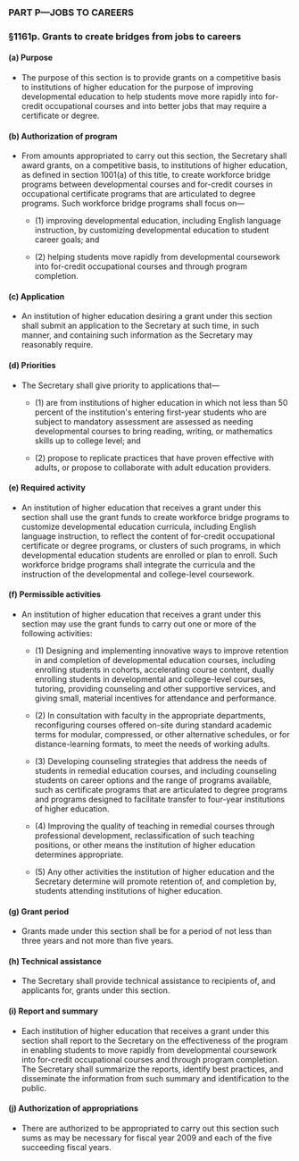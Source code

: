 ### PART P—JOBS TO CAREERS

### §1161p. Grants to create bridges from jobs to careers
#### (a) Purpose
* The purpose of this section is to provide grants on a competitive basis to institutions of higher education for the purpose of improving developmental education to help students move more rapidly into for-credit occupational courses and into better jobs that may require a certificate or degree.

#### (b) Authorization of program
* From amounts appropriated to carry out this section, the Secretary shall award grants, on a competitive basis, to institutions of higher education, as defined in section 1001(a) of this title, to create workforce bridge programs between developmental courses and for-credit courses in occupational certificate programs that are articulated to degree programs. Such workforce bridge programs shall focus on—

  * (1) improving developmental education, including English language instruction, by customizing developmental education to student career goals; and

  * (2) helping students move rapidly from developmental coursework into for-credit occupational courses and through program completion.

#### (c) Application
* An institution of higher education desiring a grant under this section shall submit an application to the Secretary at such time, in such manner, and containing such information as the Secretary may reasonably require.

#### (d) Priorities
* The Secretary shall give priority to applications that—

  * (1) are from institutions of higher education in which not less than 50 percent of the institution's entering first-year students who are subject to mandatory assessment are assessed as needing developmental courses to bring reading, writing, or mathematics skills up to college level; and

  * (2) propose to replicate practices that have proven effective with adults, or propose to collaborate with adult education providers.

#### (e) Required activity
* An institution of higher education that receives a grant under this section shall use the grant funds to create workforce bridge programs to customize developmental education curricula, including English language instruction, to reflect the content of for-credit occupational certificate or degree programs, or clusters of such programs, in which developmental education students are enrolled or plan to enroll. Such workforce bridge programs shall integrate the curricula and the instruction of the developmental and college-level coursework.

#### (f) Permissible activities
* An institution of higher education that receives a grant under this section may use the grant funds to carry out one or more of the following activities:

  * (1) Designing and implementing innovative ways to improve retention in and completion of developmental education courses, including enrolling students in cohorts, accelerating course content, dually enrolling students in developmental and college-level courses, tutoring, providing counseling and other supportive services, and giving small, material incentives for attendance and performance.

  * (2) In consultation with faculty in the appropriate departments, reconfiguring courses offered on-site during standard academic terms for modular, compressed, or other alternative schedules, or for distance-learning formats, to meet the needs of working adults.

  * (3) Developing counseling strategies that address the needs of students in remedial education courses, and including counseling students on career options and the range of programs available, such as certificate programs that are articulated to degree programs and programs designed to facilitate transfer to four-year institutions of higher education.

  * (4) Improving the quality of teaching in remedial courses through professional development, reclassification of such teaching positions, or other means the institution of higher education determines appropriate.

  * (5) Any other activities the institution of higher education and the Secretary determine will promote retention of, and completion by, students attending institutions of higher education.

#### (g) Grant period
* Grants made under this section shall be for a period of not less than three years and not more than five years.

#### (h) Technical assistance
* The Secretary shall provide technical assistance to recipients of, and applicants for, grants under this section.

#### (i) Report and summary
* Each institution of higher education that receives a grant under this section shall report to the Secretary on the effectiveness of the program in enabling students to move rapidly from developmental coursework into for-credit occupational courses and through program completion. The Secretary shall summarize the reports, identify best practices, and disseminate the information from such summary and identification to the public.

#### (j) Authorization of appropriations
* There are authorized to be appropriated to carry out this section such sums as may be necessary for fiscal year 2009 and each of the five succeeding fiscal years.